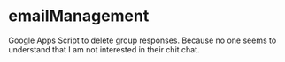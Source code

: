 # emailManagement
Google Apps Script to delete group responses. Because no one seems to understand that I am not interested in their chit chat.
